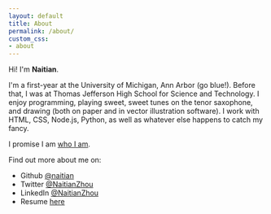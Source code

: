 ```yaml
---
layout: default
title: About
permalink: /about/
custom_css:
- about
---
```


Hi! I'm **Naitian**.

I'm a first-year at the University of Michigan, Ann Arbor (go blue!). Before that, I was at Thomas Jefferson High School for Science and Technology. I enjoy
programming, playing sweet, sweet tunes on the tenor saxophone, and drawing
(both on paper and in vector illustration software). I work with HTML, CSS,
Node.js, Python, as well as whatever else happens to catch my fancy.

I promise I am [who I am](https://keybase.io/naitian).

Find out more about me on:

- Github [@naitian](https://github.com/naitian)
- Twitter [@NaitianZhou](https://twitter.com/NaitianZhou)
- LinkedIn [@NaitianZhou](https://linkedin.com/in/NaitianZhou)
- Resume [here](https://naitian.org/resume)
